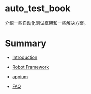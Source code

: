 # auto_test_book
介绍一些自动化测试框架和一些解决方案。


# Summary



* [Introduction](README.md)

* [Robot Framework](robot-framework.md)

* [appium](appium.md)

* [FAQ](faq.md)



